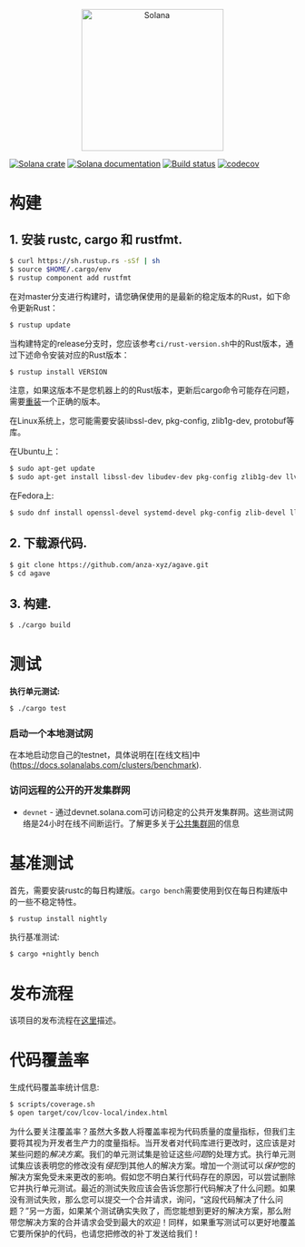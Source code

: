 <p align="center">
  <a href="https://solana.com">
    <img alt="Solana" src="https://i.imgur.com/0vfIMHo.png" width="250" />
  </a>
</p>

[![Solana crate](https://img.shields.io/crates/v/solana-core.svg)](https://crates.io/crates/solana-core)
[![Solana documentation](https://docs.rs/solana-core/badge.svg)](https://docs.rs/solana-core)
[![Build status](https://badge.buildkite.com/8cc350de251d61483db98bdfc895b9ea0ac8ffa4a32ee850ed.svg?branch=master)](https://buildkite.com/solana-labs/solana/builds?branch=master)
[![codecov](https://codecov.io/gh/solana-labs/solana/branch/master/graph/badge.svg)](https://codecov.io/gh/solana-labs/solana)

# 构建

## **1. 安装 rustc, cargo 和 rustfmt.**

```bash
$ curl https://sh.rustup.rs -sSf | sh
$ source $HOME/.cargo/env
$ rustup component add rustfmt
```

在对master分支进行构建时，请您确保使用的是最新的稳定版本的Rust，如下命令更新Rust：

```bash
$ rustup update
```

当构建特定的release分支时，您应该参考`ci/rust-version.sh`中的Rust版本，通过下述命令安装对应的Rust版本：
```bash
$ rustup install VERSION
```
注意，如果这版本不是您机器上的的Rust版本，更新后cargo命令可能存在问题，需要[重装](https://rust-lang.github.io/rustup/overrides.html)一个正确的版本。

在Linux系统上，您可能需要安装libssl-dev, pkg-config, zlib1g-dev, protobuf等库。

在Ubuntu上：
```bash
$ sudo apt-get update
$ sudo apt-get install libssl-dev libudev-dev pkg-config zlib1g-dev llvm clang cmake make libprotobuf-dev protobuf-compiler
```

在Fedora上:
```bash
$ sudo dnf install openssl-devel systemd-devel pkg-config zlib-devel llvm clang cmake make protobuf-devel protobuf-compiler perl-core
```

## **2. 下载源代码.**

```bash
$ git clone https://github.com/anza-xyz/agave.git
$ cd agave
```

## **3. 构建.**

```bash
$ ./cargo build
```

# 测试

**执行单元测试:**

```bash
$ ./cargo test
```

### 启动一个本地测试网

在本地启动您自己的testnet，具体说明在[在线文档]中(https://docs.solanalabs.com/clusters/benchmark).

### 访问远程的公开的开发集群网

* `devnet`  - 通过devnet.solana.com可访问稳定的公共开发集群网。这些测试网络是24小时在线不间断运行。了解更多关于[公共集群网](https://docs.solanalabs.com/clusters)的信息

# 基准测试

首先，需要安装rustc的每日构建版。`cargo bench`需要使用到仅在每日构建版中的一些不稳定特性。

```bash
$ rustup install nightly
```

执行基准测试:

```bash
$ cargo +nightly bench
```

# 发布流程

该项目的发布流程在[这里](RELEASE.md)描述。

# 代码覆盖率

生成代码覆盖率统计信息:

```bash
$ scripts/coverage.sh
$ open target/cov/lcov-local/index.html
```

为什么要关注覆盖率？虽然大多数人将覆盖率视为代码质量的度量指标，但我们主要将其视为开发者生产力的度量指标。当开发者对代码库进行更改时，这应该是对某些问题的*解决方案*。我们的单元测试集是验证这些*问题*的处理方式。执行单元测试集应该表明您的修改没有*侵犯*到其他人的解决方案。增加一个测试可以*保护*您的解决方案免受未来更改的影响。假如您不明白某行代码存在的原因，可以尝试删除它并执行单元测试。最近的测试失败应该会告诉您那行代码解决了什么问题。如果没有测试失败，那么您可以提交一个合并请求，询问，“这段代码解决了什么问题？”另一方面，如果某个测试确实失败了，而您能想到更好的解决方案，那么附带您解决方案的合并请求会受到最大的欢迎！同样，如果重写测试可以更好地覆盖它要所保护的代码，也请您把修改的补丁发送给我们！
